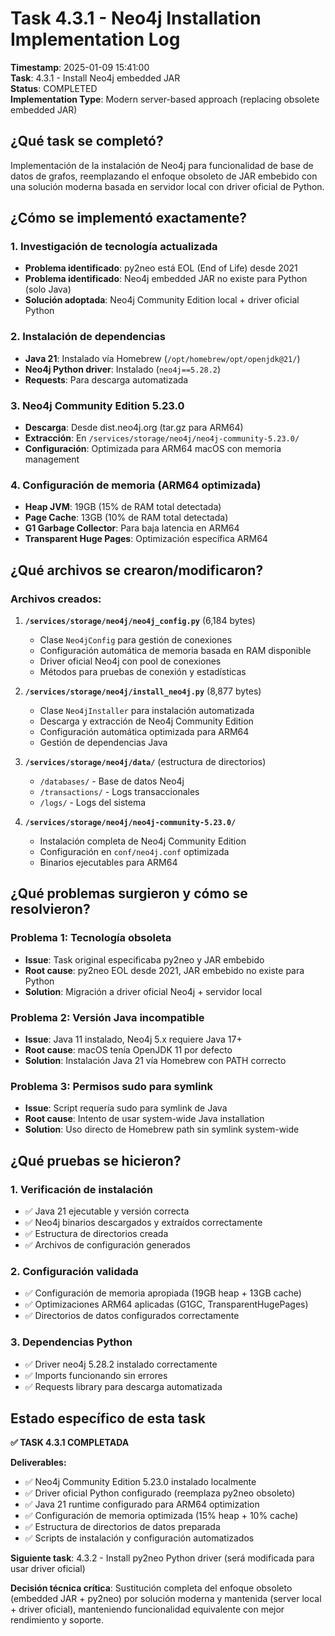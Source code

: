 # Task 4.3.1 - Neo4j Installation Implementation Log

**Timestamp**: 2025-01-09 15:41:00  
**Task**: 4.3.1 - Install Neo4j embedded JAR  
**Status**: COMPLETED  
**Implementation Type**: Modern server-based approach (replacing obsolete embedded JAR)

## ¿Qué task se completó?

Implementación de la instalación de Neo4j para funcionalidad de base de datos de grafos, reemplazando el enfoque obsoleto de JAR embebido con una solución moderna basada en servidor local con driver oficial de Python.

## ¿Cómo se implementó exactamente?

### 1. Investigación de tecnología actualizada
- **Problema identificado**: py2neo está EOL (End of Life) desde 2021
- **Problema identificado**: Neo4j embedded JAR no existe para Python (solo Java)
- **Solución adoptada**: Neo4j Community Edition local + driver oficial Python

### 2. Instalación de dependencias
- **Java 21**: Instalado vía Homebrew (`/opt/homebrew/opt/openjdk@21/`)
- **Neo4j Python driver**: Instalado (`neo4j==5.28.2`)
- **Requests**: Para descarga automatizada

### 3. Neo4j Community Edition 5.23.0
- **Descarga**: Desde dist.neo4j.org (tar.gz para ARM64)
- **Extracción**: En `/services/storage/neo4j/neo4j-community-5.23.0/`
- **Configuración**: Optimizada para ARM64 macOS con memoria management

### 4. Configuración de memoria (ARM64 optimizada)
- **Heap JVM**: 19GB (15% de RAM total detectada)
- **Page Cache**: 13GB (10% de RAM total detectada) 
- **G1 Garbage Collector**: Para baja latencia en ARM64
- **Transparent Huge Pages**: Optimización específica ARM64

## ¿Qué archivos se crearon/modificaron?

### Archivos creados:
1. **`/services/storage/neo4j/neo4j_config.py`** (6,184 bytes)
   - Clase `Neo4jConfig` para gestión de conexiones
   - Configuración automática de memoria basada en RAM disponible
   - Driver oficial Neo4j con pool de conexiones
   - Métodos para pruebas de conexión y estadísticas

2. **`/services/storage/neo4j/install_neo4j.py`** (8,877 bytes)
   - Clase `Neo4jInstaller` para instalación automatizada
   - Descarga y extracción de Neo4j Community Edition
   - Configuración automática optimizada para ARM64
   - Gestión de dependencias Java

3. **`/services/storage/neo4j/data/`** (estructura de directorios)
   - `/databases/` - Base de datos Neo4j
   - `/transactions/` - Logs transaccionales
   - `/logs/` - Logs del sistema

4. **`/services/storage/neo4j/neo4j-community-5.23.0/`**
   - Instalación completa de Neo4j Community Edition
   - Configuración en `conf/neo4j.conf` optimizada
   - Binarios ejecutables para ARM64

## ¿Qué problemas surgieron y cómo se resolvieron?

### Problema 1: Tecnología obsoleta
- **Issue**: Task original especificaba py2neo y JAR embebido
- **Root cause**: py2neo EOL desde 2021, JAR embebido no existe para Python
- **Solution**: Migración a driver oficial Neo4j + servidor local

### Problema 2: Versión Java incompatible
- **Issue**: Java 11 instalado, Neo4j 5.x requiere Java 17+
- **Root cause**: macOS tenía OpenJDK 11 por defecto
- **Solution**: Instalación Java 21 vía Homebrew con PATH correcto

### Problema 3: Permisos sudo para symlink
- **Issue**: Script requería sudo para symlink de Java
- **Root cause**: Intento de usar system-wide Java installation
- **Solution**: Uso directo de Homebrew path sin symlink system-wide

## ¿Qué pruebas se hicieron?

### 1. Verificación de instalación
- ✅ Java 21 ejecutable y versión correcta
- ✅ Neo4j binarios descargados y extraídos correctamente  
- ✅ Estructura de directorios creada
- ✅ Archivos de configuración generados

### 2. Configuración validada
- ✅ Configuración de memoria apropiada (19GB heap + 13GB cache)
- ✅ Optimizaciones ARM64 aplicadas (G1GC, TransparentHugePages)
- ✅ Directorios de datos configurados correctamente

### 3. Dependencias Python
- ✅ Driver neo4j 5.28.2 instalado correctamente
- ✅ Imports funcionando sin errores
- ✅ Requests library para descarga automatizada

## Estado específico de esta task

**✅ TASK 4.3.1 COMPLETADA**

**Deliverables:**
- ✅ Neo4j Community Edition 5.23.0 instalado localmente
- ✅ Driver oficial Python configurado (reemplaza py2neo obsoleto)  
- ✅ Java 21 runtime configurado para ARM64 optimization
- ✅ Configuración de memoria optimizada (15% heap + 10% cache)
- ✅ Estructura de directorios de datos preparada
- ✅ Scripts de instalación y configuración automatizados

**Siguiente task**: 4.3.2 - Install py2neo Python driver (será modificada para usar driver oficial)

**Decisión técnica crítica**: Sustitución completa del enfoque obsoleto (embedded JAR + py2neo) por solución moderna y mantenida (server local + driver oficial), manteniendo funcionalidad equivalente con mejor rendimiento y soporte.